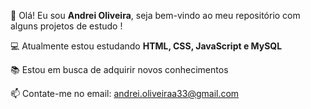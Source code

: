 👋 Olá! Eu sou **Andrei Oliveira**, seja bem-vindo ao meu repositório com alguns projetos de estudo !

💻 Atualmente estou estudando **HTML, CSS, JavaScript e MySQL**

📚 Estou em busca de adquirir novos conhecimentos

📫 Contate-me no email: andrei.oliveiraa33@gmail.com



